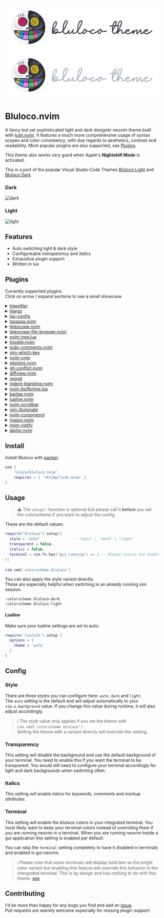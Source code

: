 ![banner-light](./screenshots/banner-light.svg#gh-light-mode-only)
![banner-dark](./screenshots/banner-dark.svg#gh-dark-mode-only)

# Bluloco.nvim

A fancy but yet sophisticated light and dark designer neovim theme built with [lush.nvim](https://github.com/rktjmp/lush.nvim).
It features a much more comprehensive usage of syntax scopes and color
consistency, with due regards to aesthetics, contrast and readability.
Most popular plugins are also supported, see [Plugins](#plugins)

This theme also works very good when Apple's **Nightshift Mode** is activated.

This is a port of the popular Visual Studio Code Themes
[Bluloco Light](https://github.com/uloco/theme-bluloco-light) and
[Bluloco Dark](https://github.com/uloco/theme-bluloco-dark)

### Dark

![dark](./screenshots/dark.png)

### Light

![light](./screenshots/light.png)

## Features

- Auto switching light & dark style
- Configureable _transparency_ and _italics_
- Exhaustive plugin support
- Written in lua

## Plugins

Currently supported plugins.  
Click on arrow / expand sections to see a small showcase

<details>
  <summary><a href="https://github.com/nvim-treesitter/nvim-treesitter">treesitter</a></summary>
</details>

<details>
  <summary><a href="https://github.com/m-demare/hlargs.nvim">hlargs</a></summary>
  <img src="./screenshots/plugins/dark-hlargs-1.png"  width=300 />
  <img src="./screenshots/plugins/dark-hlargs-2.png"  width=300 />
  <img src="./screenshots/plugins/light-hlargs-1.png" width=300 />
  <img src="./screenshots/plugins/light-hlargs-2.png"  width=300 />
</details>

<details>
  <summary><a href="https://github.com/neovim/lsp-config">lsp-config</a></summary>
<!-- TODO: show inline diagnostics screenshots   -->
</details>

<details>
  <summary><a href="https://github.com/glepnir/lspsaga.nvim">lspsaga.nvim</a></summary>
  <img src="./screenshots/plugins/dark-lspsaga.png"  width=600 />
  <img src="./screenshots/plugins/light-lspsaga.png"  width=600 />
</details>

<details>
  <summary><a href="https://github.com/nvim-telescope/telescope.nvim">telescope.nvim</a></summary>
  <img src="./screenshots/plugins/dark-telescope.png"  />
  <img src="./screenshots/plugins/light-telescope.png"  />
</details>

<details>
  <summary><a href="https://github.com/nvim-telescope/telescope-file-browser.nvim">telescope-file-browser.nvim</summary>
</details>

<details>
  <summary><a href="https://github.com/kyazdani42/nvim-tree.lua">nvim-tree.lua</summary>
</details>

<details>
  <summary><a href="https://github.com/folke/trouble.nvim">trouble.nvim</a></summary>
</details>

<details>
  <summary><a href="https://github.com/folke/todo-comments.nvim">todo-comments.nvim</summary>
</details>

<details>
  <summary><a href="https://github.com/liuchengxu/vim-which-key">vim-which-key</summary>
</details>

<details>
  <summary><a href="https://github.com/hrsh7th/nvim-cmp">nvim-cmp</a></summary>
  <img src="./screenshots/plugins/dark-cmp.png"  width=600 />
  <img src="./screenshots/plugins/light-cmp.png"  width=600 />
</details>

<details>
  <summary><a href="https://github.com/lewis6991/gitsigns.nvim">gitsigns.nvim</a></summary>
  <img src="./screenshots/plugins/dark-gitsigns.png"  height=400 />
  <img src="./screenshots/plugins/light-gitsigns.png"  height=400 />
</details>

<details>
  <summary><a href="https://github.com/akinsho/git-conflict.nvim">git-conflict.nvim</summary>
  <img src="./screenshots/plugins/dark-git-conflict.png"  width=400 />
  <img src="./screenshots/plugins/light-git-conflict.png"  width=400 />
</details>

<details>
  <summary><a href="https://github.com/sindrets/diffview.nvim">diffview.nvim</a></summary>
  <img src="./screenshots/plugins/dark-diffview.png" />
  <img src="./screenshots/plugins/light-diffview.png" />
</details>

<details>
  <summary><a href="https://github.com/TimUntersberger/neogit">neogit</a></summary>
</details>

<details>
  <summary><a href="https://github.com/lukas-reineke/indent-blankline.nvim">indent-blankline.nvim</summary>
</details>

<details>
  <summary><a href="https://github.com/akinsho/nvim-bufferline.lua">nvim-bufferline.lua</a></summary>
</details>

<details>
  <summary><a href="https://github.com/romgrk/barbar.nvim">barbar.nvim</a></summary>
</details>

<details>
  <summary><a href="https://github.com/hoob3rt/lualine.nvim">lualine.nvim</a></summary>
  <img src="./screenshots/plugins/dark-lualine-normal.png"  height=25  />
  <img src="./screenshots/plugins/dark-lualine-insert.png"  height=25  />
  <img src="./screenshots/plugins/dark-lualine-visual.png"  height=25  />
  <img src="./screenshots/plugins/dark-lualine-command.png" height=25  />
  <img src="./screenshots/plugins/dark-lualine-replace.png" height=25  />
  <img src="./screenshots/plugins/light-lualine-normal.png" height=25  />
  <img src="./screenshots/plugins/light-lualine-insert.png" height=25  />
  <img src="./screenshots/plugins/light-lualine-visual.png" height=25  />
  <img src="./screenshots/plugins/light-lualine-command.png"height=25 />
  <img src="./screenshots/plugins/light-lualine-replace.png"height=25 />
</details>

<details>
  <summary><a href="https://github.com/petertriho/nvim-scrollbar">nvim-scrollbar</a></summary>
</details>

<details>
  <summary><a href="https://github.com/RRethy/vim-illuminate">vim-illuminate</a></summary>
</details>

<details>
  <summary><a href="https://github.com/xiyaowong/nvim-cursorword">nvim-cursorword</a></summary>
</details>

<details>
  <summary><a href="https://github.com/williamboman/mason.nvim">mason.nvim</a></summary>
  <img src="./screenshots/plugins/dark-mason.png" />
  <img src="./screenshots/plugins/light-mason.png" />
</details>

<details>
  <summary><a href="https://github.com/rcarriga/nvim-notify">nvim-notify</a></summary>
</details>

<details>
  <summary><a href="https://github.com/goolord/alpha-nvim">alpha-nvim</a></summary>
</details>


## Install

Install Bluloco with [packer](https://github.com/wbthomason/packer.nvim):

```lua
use {
    'uloco/bluloco.nvim',
    requires = { 'rktjmp/lush.nvim' }
}
```

## Usage

> ⚠️ The `setup()` function is optional but please call it
> **before** you set the colorscheme if you want to adjust the config.

These are the default values:

```lua
require("bluloco").setup({
  style = "auto"               -- "auto" | "dark" | "light"
  transparent = false,
  italics = false,
  terminal = vim.fn.has("gui_running") == 1 -- bluoco colors are enabled in gui terminals per default.
})

vim.cmd('colorscheme bluloco')
```

You can also apply the style variant directly.  
These are especially helpful when switching in an already running vim session.

```vim
:colorscheme bluloco-dark
:colorscheme bluloco-light
```

#### Lualine

Make sure your lualine settings are set to auto:

```lua
require('lualine').setup {
  options = {
    theme = 'auto'
  }
}
```

## Config

### Style

There are three styles you can configure here: `auto`, `dark` and `light`.  
The `auto` setting is the default and will adjust automatically to your
`vim.o.background` value. If you change this value during runtime, it will also adjust accordingly.

> ℹ️ The style value only applies if you set the theme with `vim.cmd('colorscheme bluloco')`.  
> Setting the theme with a variant directly will override this setting.

### Transparency

This setting will disable the background and use the default background of your terminal.
You need to enable this if you want the terminal to be transparent. You would still need to
configure your terminal accordingly for light and dark backgrounds when switching often.

<!-- TODO:  See: auto switching themes.
See: bluloco theme for iTerm2 -->

### Italics

This setting will enable italics for _keywords_, _comments_ and _markup attributes_.

### Terminal

This setting will enable the bluloco colors in your integrated terminal. 
You most likely want to keep your terminal colors instead of overriding them if you are running neovim in a terminal.
When you are running neovim inside a gui application this setting is enabled per default.

You can skip the `terminal` setting completely to have it disabled in terminals and enabled in gui neovim.

> ℹ️  Please note that some terminals will display bold text as the bright color variant but enabling this feature will override this behavior in the intergrated terminal. This is by design and has nothing to do with this theme. [see](https://github.com/neovim/neovim/issues/11335)


<!-- ## Recipes
### Auto switching light & dark themes
 -->

## Contributing

I'd be more than happy for any bugs you find and add an [issue](https://github.com/uloco/bluloco.nvim/issues).  
Pull requests are warmly welcome especially for missing plugin support.
